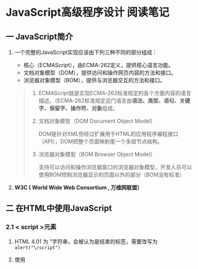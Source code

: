 # JavaScript高级程序设计 阅读笔记

## 一 JavaScript简介

1. 一个完整的JavaScript实现应该由下列三种不同的部分组成：

   * 核心（ECMAScript），由ECMA-262定义，提供核心语言功能。
   * 文档对象模型（DOM），提供访问和操作网页内容的方法和接口。
   * 浏览器对象模型（BOM），提供与浏览器交互的方法和接口。

   > 1. ECMAScript就是实现ECMA-262标准规定的各个方面内容的语言描述。（ECMA-262标准规定这门语言由**语法、类型、语句、关键字、保留字、操作符、对象**组成。
   >
   > 2. 文档对象模型（DOM Document Object Model）
   >
   >    ​	DOM是针对XML但经过扩展用于HTML的应用程序编程接口（API），DOM把整个页面映射尾一个多层节点结构。
   >
   > 3. 浏览器对象模型（BOM Browser Object Model）
   >
   >    ​	支持可以访问和操作浏览器窗口的浏览器对象模型，开发人员可以使用BOM控制浏览器显示的页面以外的部分（BOM没有标准）

2.  **W3C ( World Wide Web Consortium , 万维网联盟）**

## 二 在HTML中使用JavaScript

### 2.1 < script >元素

1. HTML 4.01 为 <script> 定义了下列6个属性：

   1. async：可选。表示应该立即下载脚本，但不应妨碍页面中的其他操作，比如下载其他资源或等待加载其他脚本。只对外部脚本文件有效。
   2. charset：可选。表示通过src属性指定的代码的字符集。由于大多数浏览器会忽略它的值，因此这个属性很少有人用。
   3. defer：可选。表示脚本可以延迟到文档完全被解析和显示之后再执行。只对外部脚本文件有效。
   4. language：已废弃。
   5. src：可选。表示包含要执行代码的外部文件。
   6. **type**：可选。可以看成是language的替代属性；表示编写代码使用的脚本语言的内容类型（也可称为MIME类型）。这个属性不是必须的，如果没有这个指定这个属性，则其默认值仍为 text/javascript。

2. 使用<script>元素嵌入JavaScript代码，只须为<script>指定type属性。

   ```html
   <script type="text/javascript">
       function sayHi(){ alert ("Hi!") };
   </script>
   ```

   包含在<script>元素内部的JavaScript代码将杯从上至下依次解释。

   使用这种方法嵌入JavaScript代码时，不要再代码中任何地方出现“</script>”字符串，会被认为是结束的</script>标签，需要改写为 `alert("\/script")`

3. 使用<script>元素来包含外部JavaScript代码，这时候src属性就是必须的。

   ```html
   <script type="text/javascript" src="example.js"></script>
   
   // 如果在XHTML文档中，也可以省略结束的</script>标签
   <script type="text/javascript" src="example.js" />
   // 但是，不能再HTML文档使用这种语法。原因是这种语法不符合HTML规范，也得不到某些（尤其是IE）浏览器的正确解析
   ```

   需要注意的是，带有src属性的<script>元素不应该再标签之间再包含额外的JavaScript代码。如果包含了嵌入的代码，则只会下载并执行外部脚本文件，嵌入的代码会被忽略。

#### 2.1.1 标签的位置

```html
<!DOCTYPE html>
<html>
    <head>
        <title>Example HTML Page</title>
        <script type="text/javascript" src="example1.js"></script>
        <!-- 意味着所有外部文件都被下载、解析、执行完成后，才能开始呈现页面内容，导致出现明显延迟、窗口空白 -->
        
        <script type="text/javascript" defer="defer" src="example2.js"></script>
        <!-- 延迟脚本  脚本会被延迟到整个页面都解析完毕后再运行 -->
        <!-- HTML5规范要求按先后顺序执行，且先于DOMContentLoaded，但现实中并不一定会如此，因此最好只包含一个延迟脚本 （XHTML中，defer属性设置为defer="defer"） -->
        
        <script type="text/javascript" async="async" src="example3.js"></script>
        <!-- 异步脚本 并不保证按照指定它们的先后顺序执行，因此，确保两者之间互不依赖非常重要，建议异步脚本不要再加载期间修改DOM  （XHTML中，async属性设置为async="async"） -->
        <!-- 没有先后顺序却一定会在load事件前执行，DOMContentLoaded不一定。-->
        <!-- 支持异步脚本的浏览器有Firefox 3.6 、Safari 5 和 Chrome。-->
    </head>
    <body>
        <!-- 内容 -->
        
        <script type="text/javascript" src="example2.js"></script>
        <!-- 这样，在解析包含的JavaScript代码前，页面的内容将完全呈现在浏览器中。而用户也会因为浏览器窗口显示空白页面的时间缩短而感到打开页面的速度加快了。 -->
    </body>
</html>
```

### 2.2 嵌入代码与外部文件

使用外部文件的优点：

* 可维护性
* 可缓存：如果有两个页面都使用同一个文件，那么这个文件只需下载一次
* 适应未来：通过外部文件来包含JavaScript无须使用XHTML或注释back

### 2.4 < noscript > 元素

符合下列任一条件，浏览器都会显示< noscript > 中的内容，而再除此之外的其他情况下，浏览器不会显示其中内容：

* 浏览器不支持脚本
* 浏览器支持脚本，但脚本被禁用

```html
<!DOCTYPE html>
<html>
    <head>
        <title>Example HTML Page</title>
       <!-- ... --> 
    </head>
    <body>
        <noscript>
            <p>本页面需要浏览器支持（启用）JavaScript。</p>
        </noscript>
    </body>
</html>
```

## 三 基本概念

### 3.1 语法

1. 区分大小写： ECMAScript中的一切（变量、函数名、操作符）都区分大小写。

2. 使用 **Unicode** 字符集

3. 标识符：ECMAScript标识符采用小驼峰的命名格式

   * 第一个字符必须是字母、下划线或 $
   * 其他字符可以是字母、下划线、$ 或数字

4. 严格模式

   ```javascript
   function doSomething(){
       "use strict"; 
       // 函数体
   }
   ```

### 3.2 变量

ECMAScript的变量是松散类型的，所谓松散类型就是可以用来保存任何类型的数据。

### 3.4 数据类型

基本数据类型： Undefined、Null、Boolean、Number、String

复杂数据类型：Object

#### 3.4.1 typeof `操作符`

* “undefined”——如果这个值未定义
* “boolean”、“string”、“number”、“function”
* “object”——如果这个值是对象或null

```javascript
var message = "some string";
alert(typeof 95); 		//"number"
alert(typeof (message)); 	//"string"
```

**typeof是一个操作符而不是函数，**所以圆括号不是必须的

> 有些时候，typeof操作符会返回一些令人迷惑但是技术上却正确的值，比如，调用 typeof null 会返回 ”object“ ，因为特殊值null被认为是一个空的对象引用。Safari 5及之前版本、Chrome 7及之前版本在对正则表达式调用 typeof 操作符时会返回 “function”，而其他浏览器在这种情况下会返回 ”Object“。

#### 3.4.2 undefined 类型

未经初始化的值默认会去的undefined值。不过包含undefiend值的变量与尚未定义的变量还是不一样的。

````javascript
var message;	//这个变量声明之后默认取得了undefined值
// var age；  这个变量并没有声明

alert(message);		// "undefined"
alert(age);			// 产生错误
alert(typeof message);		// undefined"
alert(typeof age);		// undefined"
````

> 即使未初始化的变量会被赋予undefined值，但显式地初始化变量依然是明智的选择。如果能够做到这点，那么当 typeof 返回 “undefined”时，我们就知道被检测的变量还没有被声明，而不是尚未初始化。

#### 3.4.3 Null类型

​	从逻辑角度来看，null 值表示一个空对象指针，而这也正是使用typeof操作符检测null值会返回“object”的原因。

​	如果定义的变量准备在将来用于保存对象，那么最好将该变量初始化为null而不是其他值，这样只要检查null值就可以知道相应的变量是否已经保存一个对象的引用。

​	实际上，undefined 值是派生自null值的，因此 ECMA-262 规定：

```javascript
alert( null == undefined ); 	//true
```

**只要意在保存对象的变量还没有真正保存对象，就应该明确地让该变量保存null值。这样做不仅可以体现nukk作为空对象指针的惯例，而且也有助于进一步区分null和undefined。**

#### 3.4.4 Boolean类型

| 数据类型  | 转换为true的值              | 转换为false的值 |
| :-------: | :-------------------------- | :-------------- |
|  Boolean  | true                        | false           |
|  String   | 任何非空字符串              | “”（空字符串）  |
|  Number   | 任何非0数字值（包括无穷大） | 0 和 NaN        |
|  Object   | 任何对象                    | null            |
| Undefined | （不适用）                  | undefined       |

#### 3.4.5 Number类型

```javascript
// 八进制：第一位必须是 0 
var octalNum1 = 070;		// 八进制56
var octalNum2 = 079			// 无效的八进制数值 —— 解析为79

// 十六进制： 0x开头， 字母不分大小写
var hexNum1 = 0X1f;			// 十六进制的31
var hexNum1 = 0XA;			// 十六进制的10

// —— 在进行算术计算时，所有以八进制和十六进制表示的数值最终都将被转换为十进制数值。

// 浮点数  由于保存浮点数值需要的内存空间是整数的两倍，所以ECMAScript会不失时机地将浮点数转换为整数
var floatNum1 = .1				// 有效，但不推荐
// 在默认情况下，ECMAScript会将小数点后面带6个0以上地浮点数转换为科学计数法
var floatNum2 = 3.125e7			// == 31250000
// 浮点数值的最高精度是17位小数，但在进行算数计算时其精确度远远不如整数
// 例： 0.1 + 0.2 = 0.30000000000000004 ！= 0.3

alert(Number.MIN_VALUE)			// ECMASCript能表示的最小数值，大多数浏览器中为5e-324
alert(Number.MAX_VALUE)			// ECMASCript能表示的最大数值，大多数浏览器中为1.7976931..e+308

// 超出数值范围的值，会被自动转换为特殊的 +-Infinity 值，该值不能参加计算。
// 确定一个值是不是有穷的 —— isFinite
var result = Number.MAX_VALUE + Number.MIN_VALUE;		// 可见这两个属性中分别保存着+—Infinity
alert(isFinite(result))			// false

// NaN（Not a Number)	1. 任何涉及NaN的操作都会返回NaN	2. NaN与任何值都不相等，包括其本身
alert( 4 / 0 )			// return NaN ， 在其他编程语言中则会报错
alert( NaN / 10 )		// return NaN
alert( NaN == NaN )		// return false
// isNaN() 判断参数是否“不是数值”，在接收到参数后，会尝试将参数转换为数值
alert(isNaN(NaN));			// true
alert(isNaN(10));			// false (10是一个数值)
alert(isNaN("10"));			// false（可以被转换为数值10）
alert(isNaN("blue"));		// true（不能被转换为数值）
alert(isNaN(true));			// false （可以被转换为数值1）
// isNaN() 甚至也适用于对象 —— 会首先调用对象的valueOf()方法，确定该方法返回值是否可以转换为数字，如果不能，则基于这个返回值再调用 toString() 方法，再测试返回值。而这个过程也是ECMAScript中内置函数和操作符的一般执行流程。
```

有三个函数可以把非数值转换为数值：Number() 、parseInt() 、parseFloat()。其中，Number()适用于任何数据类型，而另两个函数则专门用于把字符串转换为数值。

```javascript
// Number()  也适用于对象，与isNaN()规则相同
var num1 = Number(true);			// 1
var num2 = Number(null);			// 0
var num3 = Number(undefined); 		// NaN
var num4 = Number('0011');			// 11
var num5 = Number('0x1f');			// 31
var num6 = Number('');				// 0
var num7 = Number('hello world！');	// NaN

// parseInt()
var num8 = parseInt('  12');		// 12 parseInt会忽略字符串前面的空格
var num9 = parseInt('');			// NaN 第一个字符不是数字符号或负号
var num10 = parseInt('1234blue');	// 1234 解析数字知道遇到第一个非数字字符
var num11 = parseInt('22.5');		// 22 
var num12 = parseInt('0xA');		// 10 十六进制
var num13 = parseInt('070');		// 56 八进制
// 八进制时，ECMAScript 3 和 5 存在分歧，3 认为 56（八进制）， 5 认为 0（十进制）
// 在ECMAScript 5 中，parseInt()不具有解析八进制的能力，前导的0会被认为无效，从而将这个值当初’0‘
// 为了消除分歧，为这个函数提供第二个参数
var num12 = parseInt('0xAF');		// 175
var num14 = parseInt('0xAF',16);	// 175
var num15 = parseInt('AF',16);		// 175
var num16 = parseInt('AF');			// NaN

//parseFloat()
var num17 = parseFloat('22.5')		// 22.5
var num18 = parseFloat('22.34.5')	// 22.34  第二个小数点无效
var num19 = parseFloat('0xA');		// 0 始终忽视前导的0
var num19 = parseFloat('0908.5');	// 908.5
var num19 = parseFloat('24');		// 24（整型）
```

#### 3.4.6 String类型

>\f		换页符				\b		空格				\r		回车
>
>\xnn  		 以十六进制代码nn表示的一个字符（其中n为0-F）。例如，\x41表示 ‘A’
>
>\unnnn  	以十六进制代码nnnn表示的一个Unicode字符（其中n为0-F）。例如，\u03a3表示希腊字符Σ

```javascript
var text = "This is the letter sigma: \u03a3 ."
alert(text.length);		// 输出28 其中6个字符长的转义序列表示1个字符。
```

`ECMAScript 中的字符串时不可变的。`要改变某个变量保存的字符串，首先要销毁原来的字符串，然后再用另一个包含数值的字符串填充该变量。

```javascript
// 转换为字符串
// 1. toString();		数值、布尔值、对象和字符串值都有这个方法，但是null和undefined没有。
var num = 10;
alert(num.toString());		// ’10‘		默认不必传递参数
alert(num.toString(2));		// ‘1010’	有需要也可以传递一个参数：输入数值的基数
alert(num.toString(16));	// ‘a'

// 2. 不知道要转换的值是不是null或undefined的情况下，可以使用转型函数String()
// （先将Object转换为primitive）使用内部函数ToPrimitive(String),与ToPrimitive(Number)类似，只是先调用obj.toString()，后调用obj.valueOf()。
var value1 = true;
var value2 = null;
var value3;
alert(String(value1));		// 'true'
alert(String(value2));		// 'null'
alert(String(value3));		// 'undefined'

// 3. "" + value	使用内部函数ToPrimitive(Number)(除了date类型)
// （先将Object转换为primitive）先调用obj.valueOf，若结果为primitive则返回；否则再调用obj.toString()，若结果为primitive则返回；否则返回TypeError。
alert('5' + 3 );		// '53'
alert( 5 + '3');		// '53'
alert( 3 + '' );		// '3'
alert( 5 - '3');		//  2
alert('5' - 3 );		//  2
```

#### 3.4.7 Object类型

```javascript
var o = new Object();
var o = new Object;		// 有效，但不推荐省略圆括号。
```

`在ECMAScript中，（就像Java中的 java.lang.Object 对象一样）Object 类型时所有它的实例的基础。`

Object 的每个实例都具有下列属性和方法：

* Constructor：保存着用于创建当前对象的函数。（构造函数）
* hasOwnProperty(propertyName)：用于检查给定的属性在当前对象实例中（而不是在实例的原型中）是否存在。其中，作为参数的属性名(propertyName)必须以字符串形式指定。
* isPrototypeOf(object)：用于检查给定的属性是否能够使用for-in语句来枚举，与hasOwnProperty()方法一样，作为参数的属性名必须以字符串形式指定。
* toLocaleString()：返回对象的字符串表示，该字符串与执行环境的地区对应。
* toString()：返回对象的字符串表示，该字符串与执行环境的地区对应。
* valueOf()：返回对象的字符串、数值或布尔值表示。通常与toString()方法的返回值相同

> 从技术角度讲，ECMA-262中对象的行为不一定适用于JavaScript中的其他对象。浏览器环境中的对象，比如BOM和DOM中的对象，都属于宿主对象，因为它们是由宿主实现提供和定义的。ECMA-262不负责定义宿主对象，因此宿主对象可能会也可能不会继承Object。

### 3.5  操作符

#### 3.5.1  一元操作符

1. 递增和递减操作符

```javascript
// 前置和后置
// 前置： 变量的值在语句被求值之前改变
var num1 = 2;
var num2 = 20;
var num3 = --num1 + num2;		// 21
var num4 = num1 + num2;			// 21
// 后置：在语句被求职之后才执行
var num1 = 2;
var num2 = 20;
var num3 = num1-- + num2;		// 22
var num4 = num1 + num2;			// 21
```

递增和递减操作符对任何值都适用：

* 能转换为数字的字符串/布尔值，则先将其转换为数字，再执行加减1的操作。字符串变量变成数值变量
* 不能转换的字符串，将变量的值设置为NaN。字符串变量变成数值变量
* 应用为对象时，先调用valueOf()方法以取得一个可供操作的值，再应用上述规则，如果结果是NaN，则调用toString()后再调用前述规则。对象变量成为数值变量。

```javascript
var s1 = '2';
var s2 = 'z';
var b = false ;
var f = 1.1 ;
var o = {
	valueOf: function(){
		return -1;
	}
}
s1++;		// 3
s2++;		// NaN
b++;		// 1
f--;		//	0.10000000000000000(由于浮点数舍入错误所致)
o--;		// -2
```

2. 一元加和减操作符

   ​	加号（+）放在数值前，对数值不会产生任何影响，减号（-）主要起到负号的作用，但是这两个操作符若是放在非数值前，会像Number()转型函数一样对这个值进行转换。

#### 3.5.2 位操作符

​	对于有符号的整数，32位的前31位用于表示整数的值，第32位用于表示数值的符号：0表示正数，1表示复数。这个表示符号的位叫做符号位。符号位的值决定了其他位数值的格式。

1. 正数（以纯二进制格式存储）						<img src="C:\Users\86137\AppData\Roaming\Typora\typora-user-images\image-20200908151819189.png" alt="image-20200908151819189" style="zoom:80%;" />

2. 复数（二进制补码）

   >计算一个数值的二进制补码：
   >
   >1. 求这个数值绝对值的二进制码（例如，要求-18的二进制码，先求18的二进制码）
   >2. 求二进制的反码（即将0替换为1，1替换为0）；
   >3. 得到的二进制反码加1；![image-20200908152353953](C:\Users\86137\AppData\Roaming\Typora\typora-user-images\image-20200908152353953.png)

   ECMAScript会尽力向我们隐藏所有这些信息：

   ```
   var num = -18;
   alert(num.toString(2));		// "-10010"
   ```

   对数值应用位操作符时，后台会将 64位的数值转换为32位数值，然后执行位操作，最后再将32位的结果转换回64。导致负效应：**在对特殊的NaN和Infinity值应用位操作时，两个值都会被当作0来处理。

1. 按位非（NOT）   `~`

   执行按位非的结果就是返回数值的反码。**本质：操作数的负值-1。**![image-20200908153258274](C:\Users\86137\AppData\Roaming\Typora\typora-user-images\image-20200908153258274.png)

   按位非是数值表示的最底层执行操作，相比 num = - num - 1 速度更快。

2. 按位与（AND)    `&`

   按位与操作只在两个数值的对应位都是1时才返回1，任何以为都是0，结果都是0；

    ![image-20200908154754672](C:\Users\86137\AppData\Roaming\Typora\typora-user-images\image-20200908154754672.png)

3. 按位或（OR）   `|`

    ![image-20200908154839278](C:\Users\86137\AppData\Roaming\Typora\typora-user-images\image-20200908154839278.png)

4. 按位异或（XOR）    `^`

   在两个数值对应位上**只有一个1**时才返回1，如果对应的两位都是1或者0，则返回0.![image-20200908160349286](C:\Users\86137\AppData\Roaming\Typora\typora-user-images\image-20200908160349286.png)

5. 左移    `<<`

    左移并不会影响操作数的符号位。![image-20200908161111329](C:\Users\86137\AppData\Roaming\Typora\typora-user-images\image-20200908161111329.png)

6. 有符号右移    `>>`

   **以符号位的值来填充空位 **![image-20200908161148661](C:\Users\86137\AppData\Roaming\Typora\typora-user-images\image-20200908161148661.png)

7. 无符号右移    `>>>`

   这个操作符会将数值的所有32位都向右移动。对正数来说，无符号右移的结果与有符号右移相同。

   对于**负数**来说，**以0来填充空位**。

   ```
   // 无符号右移操作符会把复数的二进制当成正数的二进制码。而且，由于复数以其绝对值的二进制补码形式表示，就会导致无符号右移的结果非常大。
   var oldValue = -64;					// 等于二进制的 1111111111111111000000
   var newValue = oldValue >>> 5;		// 等于十进制的134217726
   // 无符号右移会把 -64 的二进制码当成正数的二进制码，换算成十进制就是 4294967232 ，再将这个值右移
   ```

#### 3.5.3 布尔操作符

1. 逻辑非    `!`

   ```javascript
   alert(!Object);		// false  对象
   alert(!'');			// true  空字符串
   alert(!'blue');		// false 非空字符串
   alert(!Infinity);	// false 任意非0数值
   alert(!null);		// true 
   alert(!NaN);		// true
   alert(!undefined);		// true
   ```

2. 逻辑与    `&&`

   * 如果第一个操作数是对象，则返回第二个操作数
   * 如果第二个操作数是对象，则只有再第一个操作数的求值结果为true的情况下才会返回该对象
   * 如果两个操作数都是对象，则返回第二个操作数
   * 如果有一个操作数是null / NaN / undefined，返回null / NaN / undefined

   ```javascript
   // 逻辑与操作属于短路操作，即如果第一个操作数能够解决结果，那么就不会再对第二个操作数求值。
   var found = true;
   var result = (found && someUndefinedVariable);	// error
   alert(result);	// 不执行
   
   var found = false;
   var result = (found && someUndefinedVariable);	// no error
   alert(result);	// 执行 false
   ```

3. 逻辑或    `||`

   与逻辑与（&&）一样的短路操作

   ```javascript
   // 可以利用短路操作的特点来避免为变量赋null和undefined值
   var myObject = preferredObject || backupObject ;
   // myObject 将被赋予等号后面两个值中的一个，如果preferredObject的值不是null，那么它的值将被赋给myObject
   ```

#### 3.5.4 乘性操作符

与Java、C中的相应用途类似，只是在操作数为非数值的情况下会执行自动的类型转换。非数值，先用Number()转换再己算

1. 乘法    `*`

   * Infinity * 0 = NaN
   * Infinity * (+-非0) = +- Infinity 
   * Infinity * Infinity = Infinity 

2. 除法    `/`

   * Infinity  / Infinity  = NaN
   * 0 / 0 = NaN
   * (+-非0)  / 0 = +- Infinity 
   * (+-非0) / Infinity = +- Infinity 

3. 求模    `%`

   var result = 26 % 5 ;     // 1

   * +Infinity  /  有限大 = NaN
   * 有限大  /  0 = NaN
   * Infinity / Infinity  = NaN
   * 有限大 / 无穷大 = 被除数

#### 3.5.5 加性操作符

1. 加法
   * Infinity  + Infinity   = Infinity  
   * +Infinity  + -Infinity   = NaN
   * +0 + -0 = +0
2. 减法
   * Infinity  - Infinity   = NaN
   * -Infinity - -Infinity = NaN
   * Infinity - -Infinity = Infinity
   * -Infinity - Infinity = -Infinity
   * +0 - +0 = +0
   * +0 - -0 = -0
   * -0 - -0 = +0
   * 